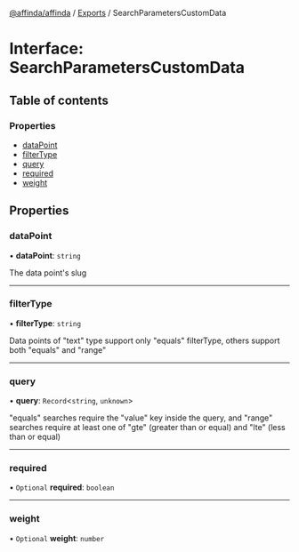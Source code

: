 [@affinda/affinda](../README.md) / [Exports](../modules.md) / SearchParametersCustomData

# Interface: SearchParametersCustomData

## Table of contents

### Properties

- [dataPoint](SearchParametersCustomData.md#datapoint)
- [filterType](SearchParametersCustomData.md#filtertype)
- [query](SearchParametersCustomData.md#query)
- [required](SearchParametersCustomData.md#required)
- [weight](SearchParametersCustomData.md#weight)

## Properties

### dataPoint

• **dataPoint**: `string`

The data point's slug

___

### filterType

• **filterType**: `string`

Data points of "text" type support only "equals" filterType, others support both "equals" and "range"

___

### query

• **query**: `Record`\<`string`, `unknown`\>

"equals" searches require the "value" key inside the query, and "range" searches require at least one of "gte" (greater than or equal) and "lte" (less than or equal)

___

### required

• `Optional` **required**: `boolean`

___

### weight

• `Optional` **weight**: `number`
